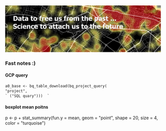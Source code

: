 ![](images/github.png)

### Fast notes :)
#### GCP query
``` library(bigrquery)
a0_base <- bq_table_download(bq_project_query(
"project", 
` ("SQL quary")))  `
```
#### boxplot mean poitns
p <- p + stat_summary(fun.y = mean, geom = "point",
               shape = 20, size = 4, color = "turquoise") 
